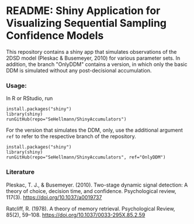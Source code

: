 README: Shiny Application for Visualizing Sequential Sampling Confidence Models
====

This repository contains a shiny app that simulates observations of the 2DSD model (Pleskac & Busemeyer, 2010) for various parameter sets. In addition, the branch "OnlyDDM" contains a version, in which only the basic DDM is simulated without any post-decisional accumulation. 

### Usage:
In R or RStudio, run
```
install.packages("shiny")
library(shiny)
runGitHub(repo="SeHellmann/ShinyAccumulators")
```
For the version that simulates the DDM, only, use the additional argument `ref` to refer to the respective branch of the repository.

```
install.packages("shiny")
library(shiny)
runGitHub(repo="SeHellmann/ShinyAccumulators", ref="OnlyDDM")
```


### Literature

Pleskac, T. J., & Busemeyer. (2010). Two-stage dynamic signal
detection: A theory of choice, decision time, and
confidence. Psychological review, 117(3). https://doi.org/10.1037/a0019737

Ratcliff, R. (1978). A theory of memory retrieval. Psychological Review, 85(2), 59–108. https://doi.org/10.1037/0033-295X.85.2.59